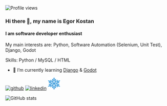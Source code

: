 ![Profile views](https://gpvc.arturio.dev/ikostan)  

### Hi there 👋, my name is Egor Kostan
#### I am software developer enthusiast

My main interests are: Python, Software Automation (Selenium, Unit Test), Django, Godot

Skills: Python / MySQL / HTML

- 🌱 I’m currently learning [Django](https://www.djangoproject.com/) & [Godot](https://godotengine.org/)


[<img src='https://cdn.jsdelivr.net/npm/simple-icons@3.0.1/icons/github.svg' alt='github' height='40'>](https://github.com/ikostan)  [<img src='https://cdn.jsdelivr.net/npm/simple-icons@3.0.1/icons/linkedin.svg' alt='linkedin' height='40'>](https://www.linkedin.com/in/egor-kostan/)  <a href='https://archiveprogram.github.com/'><img src='https://raw.githubusercontent.com/acervenky/animated-github-badges/master/assets/acbadge.gif' width='40' height='40'></a> 

![GitHub stats](https://github-readme-stats.vercel.app/api?username=ikostan&show_icons=true&theme=merko)  
